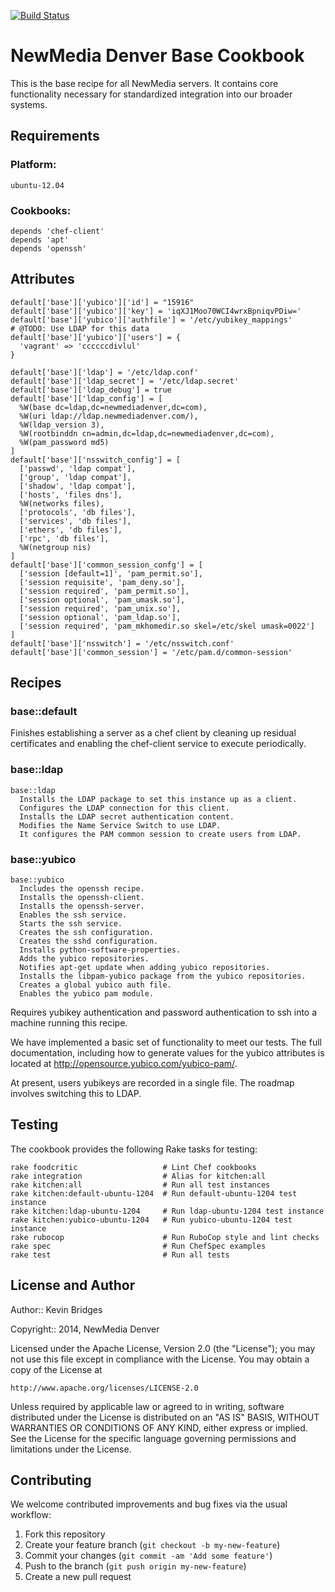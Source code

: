 [![Build Status](https://magnum.travis-ci.com/newmediadenver/nmd-base.svg?token=xqpRxzbZzgHp6Va3MXGL&branch=master)](https://magnum.travis-ci.com/newmediadenver/nmd-base)

NewMedia Denver Base Cookbook
=================

This is the base recipe for all NewMedia servers. It contains core functionality
necessary for standardized integration into our broader systems.

Requirements
------------

### Platform:

`ubuntu-12.04`

### Cookbooks:

```
depends 'chef-client'
depends 'apt'
depends 'openssh'
```

Attributes
----------
```
default['base']['yubico']['id'] = "15916"
default['base']['yubico']['key'] = 'iqXJ1Moo70WCI4wrxBpniqvPDiw='
default['base']['yubico']['authfile'] = '/etc/yubikey_mappings'
# @TODO: Use LDAP for this data
default['base']['yubico']['users'] = {
  'vagrant' => 'ccccccdivlul'
}

default['base']['ldap'] = '/etc/ldap.conf'
default['base']['ldap_secret'] = '/etc/ldap.secret'
default['base']['ldap_debug'] = true
default['base']['ldap_config'] = [
  %W(base dc=ldap,dc=newmediadenver,dc=com),
  %W(uri ldap://ldap.newmediadenver.com/),
  %W(ldap_version 3),
  %W(rootbinddn cn=admin,dc=ldap,dc=newmediadenver,dc=com),
  %W(pam_password md5)
]
default['base']['nsswitch_config'] = [
  ['passwd', 'ldap compat'],
  ['group', 'ldap compat'],
  ['shadow', 'ldap compat'],
  ['hosts', 'files dns'],
  %W(networks files),
  ['protocols', 'db files'],
  ['services', 'db files'],
  ['ethers', 'db files'],
  ['rpc', 'db files'],
  %W(netgroup nis)
]
default['base']['common_session_confg'] = [
  ['session [default=1]', 'pam_permit.so'],
  ['session requisite', 'pam_deny.so'],
  ['session required', 'pam_permit.so'],
  ['session optional', 'pam_umask.so'],
  ['session required', 'pam_unix.so'],
  ['session optional', 'pam_ldap.so'],
  ['session required', 'pam_mkhomedir.so skel=/etc/skel umask=0022']
]
default['base']['nsswitch'] = '/etc/nsswitch.conf'
default['base']['common_session'] = '/etc/pam.d/common-session'
```
Recipes
-------

### base::default

Finishes establishing a server as a chef client by cleaning up residual
certificates and enabling the chef-client service to execute periodically.

### base::ldap

````
base::ldap
  Installs the LDAP package to set this instance up as a client.
  Configures the LDAP connection for this client.
  Installs the LDAP secret authentication content.
  Modifies the Name Service Switch to use LDAP.
  It configures the PAM common session to create users from LDAP.
````

### base::yubico

````
base::yubico
  Includes the openssh recipe.
  Installs the openssh-client.
  Installs the openssh-server.
  Enables the ssh service.
  Starts the ssh service.
  Creates the ssh configuration.
  Creates the sshd configuration.
  Installs python-software-properties.
  Adds the yubico repositories.
  Notifies apt-get update when adding yubico repositories.
  Installs the libpam-yubico package from the yubico repositories.
  Creates a global yubico auth file.
  Enables the yubico pam module.
````

Requires yubikey authentication and password authentication to ssh into a
machine running this recipe.

We have implemented a basic set of functionality to meet our tests. The full
documentation, including how to generate values for the yubico attributes is
located at http://opensource.yubico.com/yubico-pam/.

At present, users yubikeys are recorded in a single file. The roadmap involves
switching this to LDAP.

Testing
-------

The cookbook provides the following Rake tasks for testing:

```
rake foodcritic                   # Lint Chef cookbooks
rake integration                  # Alias for kitchen:all
rake kitchen:all                  # Run all test instances
rake kitchen:default-ubuntu-1204  # Run default-ubuntu-1204 test instance
rake kitchen:ldap-ubuntu-1204     # Run ldap-ubuntu-1204 test instance
rake kitchen:yubico-ubuntu-1204   # Run yubico-ubuntu-1204 test instance
rake rubocop                      # Run RuboCop style and lint checks
rake spec                         # Run ChefSpec examples
rake test                         # Run all tests
```

License and Author
------------------

Author:: Kevin Bridges

Copyright:: 2014, NewMedia Denver

Licensed under the Apache License, Version 2.0 (the "License");
you may not use this file except in compliance with the License.
You may obtain a copy of the License at

    http://www.apache.org/licenses/LICENSE-2.0

Unless required by applicable law or agreed to in writing, software
distributed under the License is distributed on an "AS IS" BASIS,
WITHOUT WARRANTIES OR CONDITIONS OF ANY KIND, either express or implied.
See the License for the specific language governing permissions and
limitations under the License.

Contributing
------------

We welcome contributed improvements and bug fixes via the usual workflow:

1. Fork this repository
2. Create your feature branch (`git checkout -b my-new-feature`)
3. Commit your changes (`git commit -am 'Add some feature'`)
4. Push to the branch (`git push origin my-new-feature`)
5. Create a new pull request
